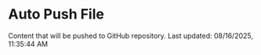 # Auto Push File

Content that will be pushed to GitHub repository.
Last updated: 08/16/2025, 11:35:44 AM